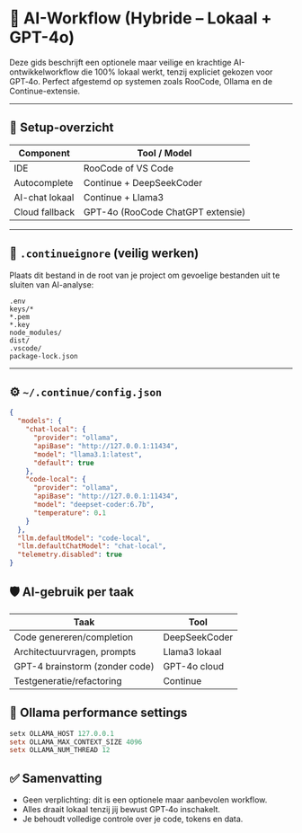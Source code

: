 # 🧠 AI-Workflow (Hybride – Lokaal + GPT-4o)

Deze gids beschrijft een optionele maar veilige en krachtige AI-ontwikkelworkflow die 100% lokaal werkt, tenzij expliciet gekozen voor GPT‑4o. Perfect afgestemd op systemen zoals RooCode, Ollama en de Continue-extensie.

---

## 🔧 Setup-overzicht

| Component       | Tool / Model           |
|----------------|------------------------|
| IDE            | RooCode of VS Code     |
| Autocomplete   | Continue + DeepSeekCoder |
| AI-chat lokaal | Continue + Llama3      |
| Cloud fallback | GPT-4o (RooCode ChatGPT extensie) |

---

## 📁 `.continueignore` (veilig werken)

Plaats dit bestand in de root van je project om gevoelige bestanden uit te sluiten van AI-analyse:

```
.env
keys/*
*.pem
*.key
node_modules/
dist/
.vscode/
package-lock.json
```

---

## ⚙️ `~/.continue/config.json`

```json
{
  "models": {
    "chat-local": {
      "provider": "ollama",
      "apiBase": "http://127.0.0.1:11434",
      "model": "llama3.1:latest",
      "default": true
    },
    "code-local": {
      "provider": "ollama",
      "apiBase": "http://127.0.0.1:11434",
      "model": "deepset-coder:6.7b",
      "temperature": 0.1
    }
  },
  "llm.defaultModel": "code-local",
  "llm.defaultChatModel": "chat-local",
  "telemetry.disabled": true
}
```

## 🛡️ AI-gebruik per taak

| Taak | Tool |
|------|------|
| Code genereren/completion | DeepSeekCoder |
| Architectuurvragen, prompts | Llama3 lokaal |
| GPT-4 brainstorm (zonder code) | GPT-4o cloud |
| Testgeneratie/refactoring | Continue |

## 🧪 Ollama performance settings

```powershell
setx OLLAMA_HOST 127.0.0.1
setx OLLAMA_MAX_CONTEXT_SIZE 4096
setx OLLAMA_NUM_THREAD 12
```

## ✅ Samenvatting

- Geen verplichting: dit is een optionele maar aanbevolen workflow.
- Alles draait lokaal tenzij jij bewust GPT‑4o inschakelt.
- Je behoudt volledige controle over je code, tokens en data.